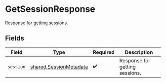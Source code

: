 # GetSessionResponse

Response for getting sessions.


## Fields

| Field                                                            | Type                                                             | Required                                                         | Description                                                      |
| ---------------------------------------------------------------- | ---------------------------------------------------------------- | ---------------------------------------------------------------- | ---------------------------------------------------------------- |
| `session`                                                        | [shared.SessionMetadata](../../models/shared/sessionmetadata.md) | :heavy_check_mark:                                               | Response for getting sessions.                                   |
